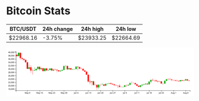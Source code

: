 # Bitcoin Stats

BTC/USDT|24h change|24h high|24h low|
|---|---|---|---|
|$22968.16|-3.75%|$23933.25|$22664.69|

<img src="./chart.svg">
